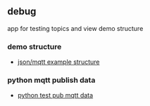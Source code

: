 ## debug
app for testing topics and view demo structure

### demo structure
* [json/mqtt example structure](mqtt_structure.json)
### python mqtt publish data
* [python test pub mqtt data](mqtt_pubdata.py)
